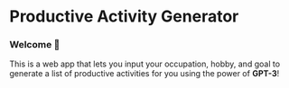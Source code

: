 # Productive Activity Generator
### Welcome 👋
This is a web app that lets you input your occupation, hobby, and goal to generate a list of productive activities for you using the power of **GPT-3**!
